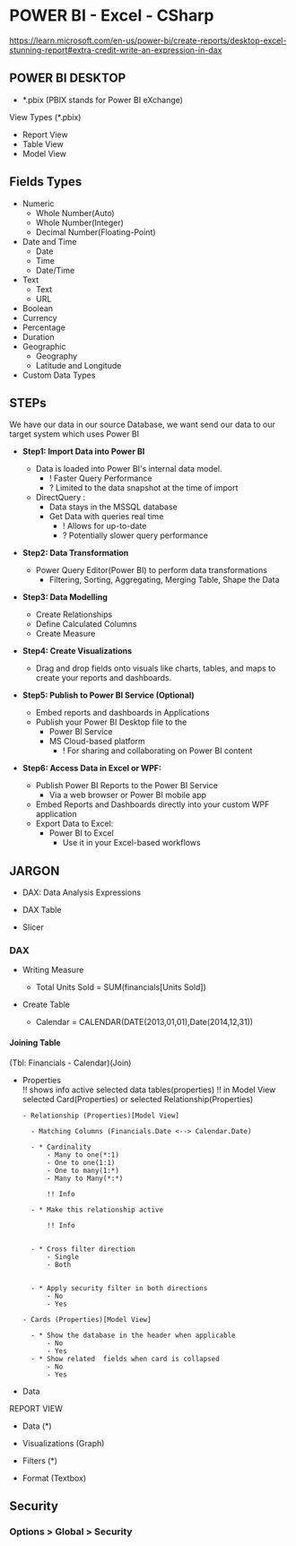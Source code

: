 # POWER BI - Excel - CSharp

https://learn.microsoft.com/en-us/power-bi/create-reports/desktop-excel-stunning-report#extra-credit-write-an-expression-in-dax

## POWER BI DESKTOP

- \*.pbix (PBIX stands for Power BI eXchange)

View Types (\*.pbix)

- Report View
- Table View
- Model View

## Fields Types

- Numeric
  - Whole Number(Auto)
  - Whole Number(Integer)
  - Decimal Number(Floating-Point)
- Date and Time
  - Date
  - Time
  - Date/Time
- Text
  - Text
  - URL
- Boolean
- Currency
- Percentage
- Duration
- Geographic
  - Geography
  - Latitude and Longitude
- Custom Data Types

## STEPs

We have our data in our source Database, we want send our data
to our target system which uses Power BI

- **Step1: Import Data into Power BI**

  - Data is loaded into Power BI's internal data model.
    - ! Faster Query Performance
    - ? Limited to the data snapshot at the time of import
  - DirectQuery :
    - Data stays in the MSSQL database
    - Get Data with queries real time
      - ! Allows for up-to-date
      - ? Potentially slower query performance

- **Step2: Data Transformation**

  - Power Query Editor(Power BI) to perform data transformations
    - Filtering, Sorting, Aggregating, Merging Table, Shape the Data

- **Step3: Data Modelling**

  - Create Relationships
  - Define Calculated Columns
  - Create Measure

- **Step4: Create Visualizations**

  - Drag and drop fields onto visuals like charts, tables, and maps to create your reports and dashboards.

- **Step5: Publish to Power BI Service (Optional)**

  - Embed reports and dashboards in Applications
  - Publish your Power BI Desktop file to the
    - Power BI Service
    - MS Cloud-based platform
      - ! For sharing and collaborating on Power BI content

- **Step6: Access Data in Excel or WPF:**
  - Publish Power BI Reports to the Power BI Service
    - Via a web browser or Power BI mobile app
  - Embed Reports and Dashboards directly into your custom WPF application
  - Export Data to Excel:
    - Power BI to Excel
      - Use it in your Excel-based workflows

## JARGON

- DAX: Data Analysis Expressions

- DAX Table

- Slicer

### DAX

- Writing Measure

  - Total Units Sold = SUM(financials[Units Sold])

- Create Table
  - Calendar = CALENDAR(DATE(2013,01,01),Date(2014,12,31))

#### Joining Table

(Tbl: Financials - Calendar)(Join)

- Properties  
  !! shows info active selected data tables(properties)
  !! in Model View selected Card(Properties) or selected Relationship(Properties)

      - Relationship (Properties)[Model View]

      	- Matching Columns (Financials.Date <--> Calendar.Date)

      	- * Cardinality
      		- Many to one(*:1)
      		- One to one(1:1)
      		- One to many(1:*)
      		- Many to Many(*:*)

      		!! Info

      	- * Make this relationship active

      		!! Info


      	- * Cross filter direction
      		- Single
      		- Both


      	- * Apply security filter in both directions
      		- No
      		- Yes

      - Cards (Properties)[Model View]

      	- * Show the database in the header when applicable
      		- No
      		- Yes
      	- * Show related  fields when card is collapsed
      		- No
      		- Yes

- Data

REPORT VIEW

- Data (\*)

- Visualizations (Graph)

- Filters (\*)

- Format (Textbox)

## Security

### Options > Global > Security

